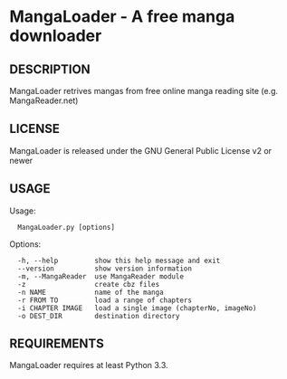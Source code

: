 MangaLoader - A free manga downloader
=====================================

DESCRIPTION
-----------
MangaLoader retrives mangas from free online manga reading site (e.g. MangaReader.net)


LICENSE
-------
MangaLoader is released under the GNU General Public License v2 or newer


USAGE
-----

Usage:
```
  MangaLoader.py [options]
```

Options:
```
  -h, --help         show this help message and exit
  --version          show version information
  -m, --MangaReader  use MangaReader module
  -z                 create cbz files
  -n NAME            name of the manga
  -r FROM TO         load a range of chapters
  -i CHAPTER IMAGE   load a single image (chapterNo, imageNo)
  -o DEST_DIR        destination directory
```

REQUIREMENTS
------------
MangaLoader requires at least Python 3.3.

